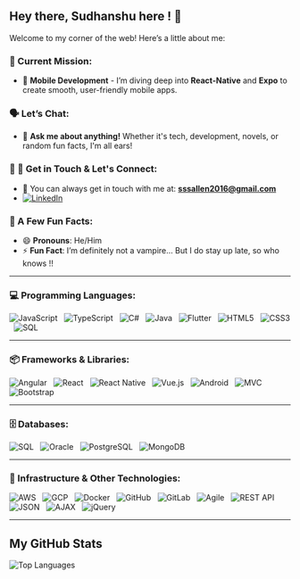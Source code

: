 ## Hey there, Sudhanshu here ! 👋

Welcome to my corner of the web! Here’s a little about me:

### 🚀 Current Mission:
- 🔭 **Mobile Development** - I’m diving deep into **React-Native** and **Expo** to create smooth, user-friendly mobile apps.
  
### 🗣️ Let’s Chat:
- 💬 **Ask me about anything!** Whether it's tech, development, novels, or random fun facts, I'm all ears!

### 📩 🤝 Get in Touch & Let's Connect:
- 📧 You can always get in touch with me at: **sssallen2016@gmail.com**
- [![LinkedIn](https://img.shields.io/badge/-LinkedIn-black?style=flat-square&logo=linkedin)](https://www.linkedin.com/in/sudhanshu-singh-sss2070)

### 🌟 A Few Fun Facts:
- 😄 **Pronouns**: He/Him
- ⚡ **Fun Fact**: I’m definitely not a vampire... But I do stay up late, so who knows !!

---

### 💻 Programming Languages:
![JavaScript](https://img.shields.io/badge/-JavaScript-black?style=flat-square&logo=javascript) &nbsp;
![TypeScript](https://img.shields.io/badge/-TypeScript-black?style=flat-square&logo=typescript) &nbsp;
![C#](https://img.shields.io/badge/-C%23-black?style=flat-square&logo=csharp) &nbsp;
![Java](https://img.shields.io/badge/-Java-black?style=flat-square&logo=java) &nbsp;
![Flutter](https://img.shields.io/badge/-Flutter-black?style=flat-square&logo=flutter) &nbsp;
![HTML5](https://img.shields.io/badge/-HTML5-black?style=flat-square&logo=html5) &nbsp;
![CSS3](https://img.shields.io/badge/-CSS3-black?style=flat-square&logo=css3) &nbsp;
![SQL](https://img.shields.io/badge/-SQL-black?style=flat-square&logo=sql)

---

### 📦 Frameworks & Libraries:
![Angular](https://img.shields.io/badge/-Angular-black?style=flat-square&logo=angular) &nbsp;
![React](https://img.shields.io/badge/-React-black?style=flat-square&logo=react) &nbsp;
![React Native](https://img.shields.io/badge/-React_Native-black?style=flat-square&logo=react) &nbsp;
![Vue.js](https://img.shields.io/badge/-Vue.js-black?style=flat-square&logo=vue.js) &nbsp;
![Android](https://img.shields.io/badge/-Android-black?style=flat-square&logo=android) &nbsp;
![MVC](https://img.shields.io/badge/-MVC-black?style=flat-square&logo=microsoft) &nbsp;
![Bootstrap](https://img.shields.io/badge/-Bootstrap-black?style=flat-square&logo=bootstrap)

---

### 🗄️ Databases:
![SQL](https://img.shields.io/badge/-SQL-black?style=flat-square&logo=sql) &nbsp;
![Oracle](https://img.shields.io/badge/-Oracle-black?style=flat-square&logo=oracle) &nbsp;
![PostgreSQL](https://img.shields.io/badge/-PostgreSQL-black?style=flat-square&logo=postgresql) &nbsp;
![MongoDB](https://img.shields.io/badge/-MongoDB-black?style=flat-square&logo=mongodb)

---

### 🔧 Infrastructure & Other Technologies:
![AWS](https://img.shields.io/badge/-AWS-black?style=flat-square&logo=amazonaws) &nbsp;
![GCP](https://img.shields.io/badge/-GCP-black?style=flat-square&logo=googlecloud) &nbsp;
![Docker](https://img.shields.io/badge/-Docker-black?style=flat-square&logo=docker) &nbsp;
![GitHub](https://img.shields.io/badge/-GitHub-black?style=flat-square&logo=github) &nbsp;
![GitLab](https://img.shields.io/badge/-GitLab-black?style=flat-square&logo=gitlab) &nbsp;
![Agile](https://img.shields.io/badge/-Agile-black?style=flat-square&logo=agile) &nbsp;
![REST API](https://img.shields.io/badge/-REST_API-black?style=flat-square&logo=api) &nbsp;
![JSON](https://img.shields.io/badge/-JSON-black?style=flat-square&logo=json) &nbsp;
![AJAX](https://img.shields.io/badge/-AJAX-black?style=flat-square&logo=ajax) &nbsp;
![jQuery](https://img.shields.io/badge/-jQuery-black?style=flat-square&logo=jquery)

---
## My GitHub Stats
![Top Languages](https://github-readme-stats.vercel.app/api/top-langs/?username=sudhanshu2070&repos=redweb-frente,w3-backend,blendInFlowers,chat-ai,chatBot-backend,blendInRoots,piedra-uno,yoshe,frontDesk,Extrac,react-phonebook,Boat_Website_React,Kiroku,userMgmnt,uMeAndHealth&layout=compact)

